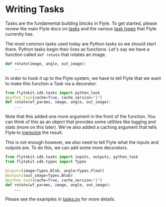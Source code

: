 # Writing Tasks
Tasks are the fundamental building blocks in Flyte. To get started, please review the main Flyte docs on [tasks](https://lyft.github.io/flyte/user/concepts/tasks.html) and the various [task types](https://lyft.github.io/flyte/user/tasktypes/index.html) that Flyte currently has.

The most common tasks used today are Python tasks so we should start there. Python tasks begin their lives as functions. Let's say we have a function called `def rotate` that rotates an image.

```python
def rotate(image, angle, out_image):
    ...
```

In order to hook it up to the Flyte system, we have to tell Flyte that we want to make this function a Task via a decorator.

```python
from flytekit.sdk.tasks import python_task
@python_task(cache=True, cache_version="1")
def rotate(wf_params, image, angle, out_image):
    ...
```

Note that this added one more argument in the front of the function. You can think of this as an object that provides some utilities like logging and stats (more on this later). We've also added a caching argument that tells Flyte to [memoize](https://lyft.github.io/flyte/user/concepts/tasks.html#memoization) the result.

This is not enough however, we also need to tell Flyte what the inputs and outputs are. To do this, we can add some more decorators. 

```python
from flytekit.sdk.tasks import inputs, outputs, python_task
from flytekit.sdk.types import Types

@inputs(image=Types.Blob, angle=Types.Float)
@outputs(out_image=Types.Blob)
@python_task(cache=True, cache_version="1")
def rotate(wf_params, image, angle, out_image):
    ...
```

Please see the examples in [tasks.py](tasks.py) for more details.
